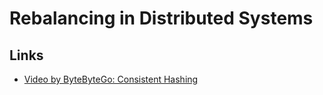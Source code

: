 # Rebalancing in Distributed Systems

## Links
* [Video by ByteByteGo: Consistent Hashing](https://youtu.be/UF9Iqmg94tk)